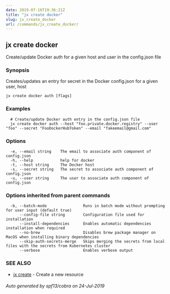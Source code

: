 ```yaml
---
date: 2019-07-16T19:36:21Z
title: "jx create docker"
slug: jx_create_docker
url: /commands/jx_create_docker/
---
```

## jx create docker

Create/update Docker auth for a given host and user in the config.json file

### Synopsis

Creates/updates an entry for secret in the Docker config.json for a given user, host

```
jx create docker auth [flags]
```

### Examples

```
  # Create/update Docker auth entry in the config.json file
  jx create docker auth --host "foo.private.docker.registry" --user "foo" --secret "FooDockerHubToken" --email "fakeemail@gmail.com"
```

### Options

```
  -e, --email string    The email to associate auth component of config.json
  -h, --help            help for docker
  -t, --host string     The Docker host
  -s, --secret string   The secret to associate auth component of config.json
  -u, --user string     The user to associate auth component of config.json
```

### Options inherited from parent commands

```
  -b, --batch-mode                Runs in batch mode without prompting for user input (default true)
      --config-file string        Configuration file used for installation
      --install-dependencies      Enables automatic dependencies installation when required
      --no-brew                   Disables brew package manager on MacOS when installing binary dependencies
      --skip-auth-secrets-merge   Skips merging the secrets from local files with the secrets from Kubernetes cluster
      --verbose                   Enables verbose output
```

### SEE ALSO

* [jx create](/commands/jx_create/)	 - Create a new resource

###### Auto generated by spf13/cobra on 24-Jul-2019
